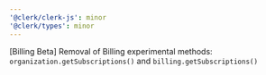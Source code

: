 ```yaml
---
'@clerk/clerk-js': minor
'@clerk/types': minor
---
```


[Billing Beta] Removal of Billing experimental methods: `organization.getSubscriptions()` and `billing.getSubscriptions()`
